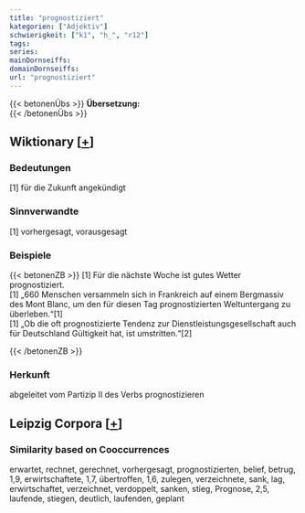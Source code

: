 ```yaml
---
title: "prognostiziert"
kategorien: ["Adjektiv"]
schwierigkeit: ["k1", "h_", "r12"]
tags:
series:
mainDornseiffs:
domainDornseiffs:
url: "prognostiziert"
---
```


{{< betonenÜbs >}}
**Übersetzung:**  
{{< /betonenÜbs >}}

## Wiktionary [[+](https://de.wiktionary.org/wiki/prognostiziert)]

### Bedeutungen
[1] für die Zukunft angekündigt  

### Sinnverwandte
[1] vorhergesagt, vorausgesagt  

### Beispiele
{{< betonenZB >}}
[1] Für die nächste Woche ist gutes Wetter prognostiziert.  
[1] „660 Menschen versammeln sich in Frankreich auf einem Bergmassiv des Mont Blanc, um den für diesen Tag prognostizierten Weltuntergang zu überleben.“[1]  
[1] „Ob die oft prognostizierte Tendenz zur Dienstleistungsgesellschaft auch für Deutschland Gültigkeit hat, ist umstritten.“[2]  

{{< /betonenZB >}}
### Herkunft
abgeleitet vom Partizip II des Verbs prognostizieren  


## Leipzig Corpora [[+](https://corpora.uni-leipzig.de/en/res?word=prognostiziert&corpusId=deu_newscrawl-public_2018)]


### Similarity based on Cooccurrences
erwartet, rechnet, gerechnet, vorhergesagt, prognostizierten, belief, betrug, 1,9, erwirtschaftete, 1,7, übertroffen, 1,6, zulegen, verzeichnete, sank, lag, erwirtschaftet, verzeichnet, verdoppelt, sanken, stieg, Prognose, 2,5, laufende, stiegen, deutlich, laufenden, geplant

